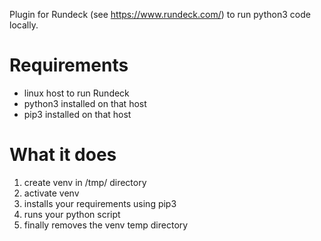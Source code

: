Plugin for Rundeck (see https://www.rundeck.com/) to run python3 code locally.

# Requirements
- linux host to run Rundeck
- python3 installed on that host
- pip3 installed on that host

# What it does
1. create venv in /tmp/ directory
2. activate venv
2. installs your requirements using pip3 
4. runs your python script
5. finally removes the venv temp directory


